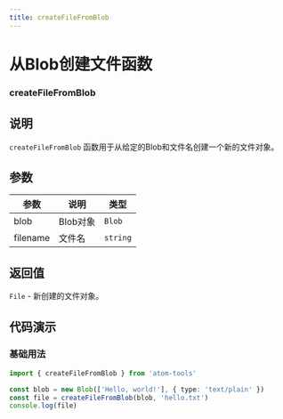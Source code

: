 ```yaml
---
title: createFileFromBlob
---
```


# 从Blob创建文件函数

### createFileFromBlob

## 说明

`createFileFromBlob` 函数用于从给定的Blob和文件名创建一个新的文件对象。

## 参数

| 参数   | 说明     | 类型     |
| ------ | -------- | -------- |
| blob   | Blob对象 | `Blob`   |
| filename | 文件名   | `string` |

## 返回值

`File` - 新创建的文件对象。

## 代码演示

### 基础用法

```typescript
import { createFileFromBlob } from 'atom-tools'

const blob = new Blob(['Hello, world!'], { type: 'text/plain' })
const file = createFileFromBlob(blob, 'hello.txt')
console.log(file)
```